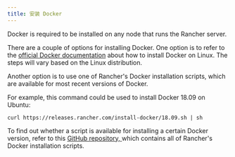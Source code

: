 ```yaml
---
title: 安装 Docker
---
```


Docker is required to be installed on any node that runs the Rancher server.

There are a couple of options for installing Docker. One option is to refer to the [official Docker documentation](https://docs.docker.com/install/) about how to install Docker on Linux. The steps will vary based on the Linux distribution.

Another option is to use one of Rancher's Docker installation scripts, which are available for most recent versions of Docker.

For example, this command could be used to install Docker 18.09 on Ubuntu:

``` 
curl https://releases.rancher.com/install-docker/18.09.sh | sh
```

To find out whether a script is available for installing a certain Docker version, refer to this [GitHub repository, ](https://github.com/rancher/install-docker) which contains all of Rancher's Docker installation scripts.

